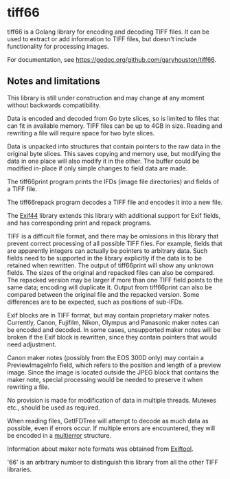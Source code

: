 # tiff66
tiff66 is a Golang library for encoding and decoding TIFF files. It can be used to extract or add information to TIFF files, but doesn't include functionality for processing images.

For documentation, see https://godoc.org/github.com/garyhouston/tiff66.

## Notes and limitations
This library is still under construction and may change at any moment without backwards compatibility.

Data is encoded and decoded from Go byte slices, so is limited to files that can fit in available memory. TIFF files can be up to 4GB in size. Reading and rewriting a file will require space for two byte slices.

Data is unpacked into structures that contain pointers to the raw data in the original byte slices. This saves copying and memory use, but modifying the data in one place will also modify it in the other. The buffer could be modified in-place if only simple changes to field data are made.

The tiff66print program prints the IFDs (image file directories) and fields of a TIFF file.

The tiff66repack program decodes a TIFF file and encodes it into a new file.

The [Exif44](https://github.com/garyhouston/exif44) library extends this library with additional support for Exif fields, and has corresponding print and repack programs.

TIFF is a difficult file format, and there may be omissions in this library that prevent correct processing of all possible TIFF files. For example, fields that are apparently integers can actually be pointers to arbitrary data. Such fields need to be supported in the library explicitly if the data is to be retained when rewritten. The output of tiff66print will show any unknown fields. The sizes of the original and repacked files can also be compared. The repacked version may be larger if more than one TIFF field points to the same data; encoding will duplicate it. Output from tiff66print can also be compared between the original file and the repacked version. Some differences are to be expected, such as positions of sub-IFDs. 

Exif blocks are in TIFF format, but may contain proprietary maker notes. Currently, Canon, Fujifilm, Nikon, Olympus and Panasonic maker notes can be encoded and decoded. In some cases, unsupported maker notes will be broken if the Exif block is rewritten, since they contain pointers that would need adjustment.

Canon maker notes (possibly from the EOS 300D only) may contain a PreviewImageInfo field, which refers to the position and length of a preview image. Since the image is located outside the JPEG block that contains the maker note, special processing would be needed to preserve it when rewriting a file.

No provision is made for modification of data in multiple threads. Mutexes etc., should be used as required.

When reading files, GetIFDTree will attempt to decode as much data as possible, even if errors occur. If multiple errors are encountered, they will be encoded in a [multierror](github.com/hashicorp/go-multierror) structure.

Information about maker note formats was obtained from [Exiftool](https://www.sno.phy.queensu.ca/~phil/exiftool/).

'66' is an arbitrary number to distinguish this library from all the other TIFF libraries.
